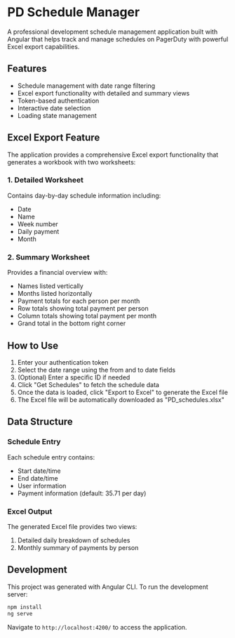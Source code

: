 # PD Schedule Manager

A professional development schedule management application built with Angular that helps track and manage schedules on PagerDuty with powerful Excel export capabilities.

## Features

- Schedule management with date range filtering
- Excel export functionality with detailed and summary views
- Token-based authentication
- Interactive date selection
- Loading state management

## Excel Export Feature

The application provides a comprehensive Excel export functionality that generates a workbook with two worksheets:

### 1. Detailed Worksheet
Contains day-by-day schedule information including:
- Date
- Name
- Week number
- Daily payment
- Month

### 2. Summary Worksheet
Provides a financial overview with:
- Names listed vertically
- Months listed horizontally
- Payment totals for each person per month
- Row totals showing total payment per person
- Column totals showing total payment per month
- Grand total in the bottom right corner

## How to Use

1. Enter your authentication token
2. Select the date range using the from and to date fields
3. (Optional) Enter a specific ID if needed
4. Click "Get Schedules" to fetch the schedule data
5. Once the data is loaded, click "Export to Excel" to generate the Excel file
6. The Excel file will be automatically downloaded as "PD_schedules.xlsx"

## Data Structure

### Schedule Entry
Each schedule entry contains:
- Start date/time
- End date/time
- User information
- Payment information (default: 35.71 per day)

### Excel Output
The generated Excel file provides two views:
1. Detailed daily breakdown of schedules
2. Monthly summary of payments by person

## Development

This project was generated with Angular CLI. To run the development server:

```bash
npm install
ng serve
```

Navigate to `http://localhost:4200/` to access the application.
